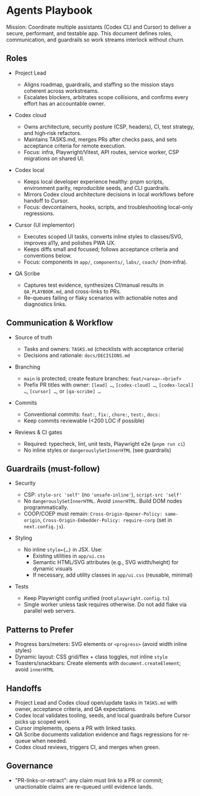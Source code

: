 # Agents Playbook

Mission: Coordinate multiple assistants (Codex CLI and Cursor) to deliver a secure, performant, and testable app. This document defines roles, communication, and guardrails so work streams interlock without churn.

## Roles

- Project Lead
  - Aligns roadmap, guardrails, and staffing so the mission stays coherent across workstreams.
  - Escalates blockers, arbitrates scope collisions, and confirms every effort has an accountable owner.

- Codex cloud
  - Owns architecture, security posture (CSP, headers), CI, test strategy, and high‑risk refactors.
  - Maintains TASKS.md, merges PRs after checks pass, and sets acceptance criteria for remote execution.
  - Focus: infra, Playwright/Vitest, API routes, service worker, CSP migrations on shared UI.

- Codex local
  - Keeps local developer experience healthy: pnpm scripts, environment parity, reproducible seeds, and CLI guardrails.
  - Mirrors Codex cloud architecture decisions in local workflows before handoff to Cursor.
  - Focus: devcontainers, hooks, scripts, and troubleshooting local-only regressions.

- Cursor (UI implementor)
  - Executes scoped UI tasks, converts inline styles to classes/SVG, improves a11y, and polishes PWA UX.
  - Keeps diffs small and focused; follows acceptance criteria and conventions below.
  - Focus: components in `app/`, `components/`, `labs/`, `coach/` (non‑infra).

- QA Scribe
  - Captures test evidence, synthesizes CI/manual results in `QA_PLAYBOOK.md`, and cross-links to PRs.
  - Re-queues failing or flaky scenarios with actionable notes and diagnostics links.

## Communication & Workflow

- Source of truth
  - Tasks and owners: `TASKS.md` (checklists with acceptance criteria)
  - Decisions and rationale: `docs/DECISIONS.md`

- Branching
  - `main` is protected; create feature branches: `feat/<area>-<brief>`
  - Prefix PR titles with owner: `[lead] …`, `[codex-cloud] …`, `[codex-local] …`, `[cursor] …`, or `[qa-scribe] …`

- Commits
  - Conventional commits: `feat:`, `fix:`, `chore:`, `test:`, `docs:`
  - Keep commits reviewable (<200 LOC if possible)

- Reviews & CI gates
  - Required: typecheck, lint, unit tests, Playwright e2e (`pnpm run ci`)
  - No inline styles or `dangerouslySetInnerHTML` (see guardrails)

## Guardrails (must‑follow)

- Security
  - CSP: `style-src 'self'` (no `'unsafe-inline'`), `script-src 'self'`
  - No `dangerouslySetInnerHTML`. Avoid `innerHTML`. Build DOM nodes programmatically.
  - COOP/COEP must remain: `Cross-Origin-Opener-Policy: same-origin`, `Cross-Origin-Embedder-Policy: require-corp` (set in `next.config.js`).

- Styling
  - No inline `style={…}` in JSX. Use:
    - Existing utilities in `app/ui.css`
    - Semantic HTML/SVG attributes (e.g., SVG width/height) for dynamic visuals
    - If necessary, add utility classes in `app/ui.css` (reusable, minimal)

- Tests
  - Keep Playwright config unified (root `playwright.config.ts`)
  - Single worker unless task requires otherwise. Do not add flake via parallel web servers.

## Patterns to Prefer

- Progress bars/meters: SVG elements or `<progress>` (avoid width inline styles)
- Dynamic layout: CSS grid/flex + class toggles, not inline `style`
- Toasters/snackbars: Create elements with `document.createElement`; avoid `innerHTML`

## Handoffs

- Project Lead and Codex cloud open/update tasks in `TASKS.md` with owner, acceptance criteria, and QA expectations.
- Codex local validates tooling, seeds, and local guardrails before Cursor picks up scoped work.
- Cursor implements, opens a PR with linked tasks.
- QA Scribe documents validation evidence and flags regressions for re-queue when needed.
- Codex cloud reviews, triggers CI, and merges when green.

## Governance

- "PR-links-or-retract": any claim must link to a PR or commit; unactionable claims are re-queued until evidence lands.

